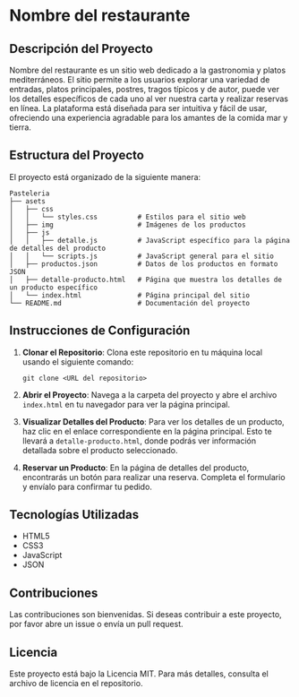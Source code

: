 # Nombre del restaurante 

## Descripción del Proyecto
Nombre del restaurante es un sitio web dedicado a la gastronomia y platos mediterráneos. El sitio permite a los usuarios explorar una variedad de entradas, platos principales, postres, tragos típicos y de autor, puede ver los detalles específicos de cada uno al ver nuestra carta y realizar reservas en línea. La plataforma está diseñada para ser intuitiva y fácil de usar, ofreciendo una experiencia agradable para los amantes de la comida mar y tierra.

## Estructura del Proyecto
El proyecto está organizado de la siguiente manera:

```
Pasteleria
├── asets
│   ├── css
│   │   └── styles.css          # Estilos para el sitio web
│   ├── img                     # Imágenes de los productos
│   ├── js
│   │   ├── detalle.js          # JavaScript específico para la página de detalles del producto
│   │   └── scripts.js          # JavaScript general para el sitio
│   ├── productos.json          # Datos de los productos en formato JSON
│   ├── detalle-producto.html   # Página que muestra los detalles de un producto específico
│   └── index.html              # Página principal del sitio
└── README.md                   # Documentación del proyecto
```

## Instrucciones de Configuración
1. **Clonar el Repositorio**: Clona este repositorio en tu máquina local usando el siguiente comando:
   ```
   git clone <URL del repositorio>
   ```

2. **Abrir el Proyecto**: Navega a la carpeta del proyecto y abre el archivo `index.html` en tu navegador para ver la página principal.

3. **Visualizar Detalles del Producto**: Para ver los detalles de un producto, haz clic en el enlace correspondiente en la página principal. Esto te llevará a `detalle-producto.html`, donde podrás ver información detallada sobre el producto seleccionado.

4. **Reservar un Producto**: En la página de detalles del producto, encontrarás un botón para realizar una reserva. Completa el formulario y envíalo para confirmar tu pedido.

## Tecnologías Utilizadas
- HTML5
- CSS3
- JavaScript
- JSON

## Contribuciones
Las contribuciones son bienvenidas. Si deseas contribuir a este proyecto, por favor abre un issue o envía un pull request.

## Licencia
Este proyecto está bajo la Licencia MIT. Para más detalles, consulta el archivo de licencia en el repositorio.